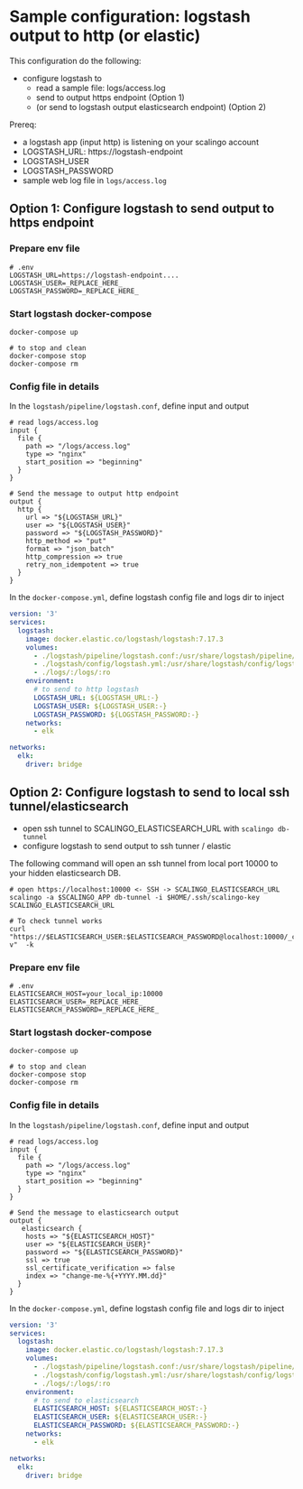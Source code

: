 # Sample configuration: logstash output to http (or elastic)

This configuration do the following:
- configure logstash to
  - read a sample file: logs/access.log
  - send to output https endpoint (Option 1)
  - (or send to logstash output elasticsearch endpoint) (Option 2)

Prereq:
- a logstash app (input http) is listening on your scalingo account
- LOGSTASH_URL: https://logstash-endpoint
- LOGSTASH_USER
- LOGSTASH_PASSWORD
- sample web log file in `logs/access.log`

## Option 1: Configure logstash to send output to https endpoint
### Prepare env file
```
# .env
LOGSTASH_URL=https://logstash-endpoint....
LOGSTASH_USER=_REPLACE_HERE_
LOGSTASH_PASSWORD=_REPLACE_HERE_
```

### Start logstash docker-compose

```
docker-compose up
```
```
# to stop and clean
docker-compose stop
docker-compose rm
```

### Config file in details

In the `logstash/pipeline/logstash.conf`, define input and output

```
# read logs/access.log
input {
  file {
    path => "/logs/access.log"
    type => "nginx"
    start_position => "beginning"
  }
}

# Send the message to output http endpoint
output {
  http {
    url => "${LOGSTASH_URL}"
    user => "${LOGSTASH_USER}"
    password => "${LOGSTASH_PASSWORD}"
    http_method => "put"
    format => "json_batch"
    http_compression => true
    retry_non_idempotent => true
  }
}
```

In the `docker-compose.yml`, define logstash config file and logs dir to inject
```yaml
version: '3'
services:
  logstash:
    image: docker.elastic.co/logstash/logstash:7.17.3
    volumes:
      - ./logstash/pipeline/logstash.conf:/usr/share/logstash/pipeline/logstash.conf:ro
      - ./logstash/config/logstash.yml:/usr/share/logstash/config/logstash.yml:ro
      - ./logs/:/logs/:ro
    environment:
      # to send to http logstash
      LOGSTASH_URL: ${LOGSTASH_URL:-}
      LOGSTASH_USER: ${LOGSTASH_USER:-}
      LOGSTASH_PASSWORD: ${LOGSTASH_PASSWORD:-}
    networks:
      - elk

networks:
  elk:
    driver: bridge

```

## Option 2: Configure logstash to send to local ssh tunnel/elasticsearch

- open ssh tunnel to SCALINGO_ELASTICSEARCH_URL with `scalingo db-tunnel`
- configure logstash to send output to ssh tunner / elastic

The following command will open an ssh tunnel from local port 10000 to your hidden elasticsearch DB.
```
# open https://localhost:10000 <- SSH -> SCALINGO_ELASTICSEARCH_URL
scalingo -a $SCALINGO_APP db-tunnel -i $HOME/.ssh/scalingo-key SCALINGO_ELASTICSEARCH_URL
```

```
# To check tunnel works
curl "https://$ELASTICSEARCH_USER:$ELASTICSEARCH_PASSWORD@localhost:10000/_cat/indices?v"  -k
```

### Prepare env file
```
# .env
ELASTICSEARCH_HOST=your_local_ip:10000
ELASTICSEARCH_USER=_REPLACE_HERE_
ELASTICSEARCH_PASSWORD=_REPLACE_HERE_

```

### Start logstash docker-compose

```
docker-compose up
```
```
# to stop and clean
docker-compose stop
docker-compose rm
```


### Config file in details

In the `logstash/pipeline/logstash.conf`, define input and output

```
# read logs/access.log
input {
  file {
    path => "/logs/access.log"
    type => "nginx"
    start_position => "beginning"
  }
}

# Send the message to elasticsearch output
output {
   elasticsearch {
    hosts => "${ELASTICSEARCH_HOST}"
    user => "${ELASTICSEARCH_USER}"
    password => "${ELASTICSEARCH_PASSWORD}"
    ssl => true
    ssl_certificate_verification => false
    index => "change-me-%{+YYYY.MM.dd}"
  }
}
```

In the `docker-compose.yml`, define logstash config file and logs dir to inject
```yaml
version: '3'
services:
  logstash:
    image: docker.elastic.co/logstash/logstash:7.17.3
    volumes:
      - ./logstash/pipeline/logstash.conf:/usr/share/logstash/pipeline/logstash.conf:ro
      - ./logstash/config/logstash.yml:/usr/share/logstash/config/logstash.yml:ro
      - ./logs/:/logs/:ro
    environment:
      # to send to elasticsearch
      ELASTICSEARCH_HOST: ${ELASTICSEARCH_HOST:-}
      ELASTICSEARCH_USER: ${ELASTICSEARCH_USER:-}
      ELASTICSEARCH_PASSWORD: ${ELASTICSEARCH_PASSWORD:-}
    networks:
      - elk

networks:
  elk:
    driver: bridge

```

